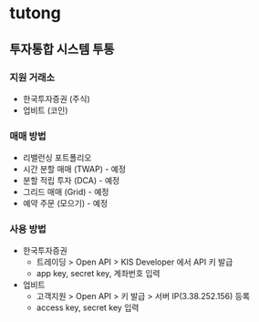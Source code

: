 # tutong

## 투자통합 시스템 투통

### 지원 거래소

- 한국투자증권 (주식)
- 업비트 (코인)

### 매매 방법

- 리밸런싱 포트폴리오
- 시간 분할 매매 (TWAP) - 예정
- 분할 적립 투자 (DCA) - 예정
- 그리드 매매 (Grid) - 예정
- 예약 주문 (모으기) - 예정

### 사용 방법

- 한국투자증권
  - 트레이딩 > Open API > KIS Developer 에서 API 키 발급
  - app key, secret key, 계좌번호 입력
- 업비트
  - 고객지원 > Open API > 키 발급 > 서버 IP(3.38.252.156) 등록
  - access key, secret key 입력

